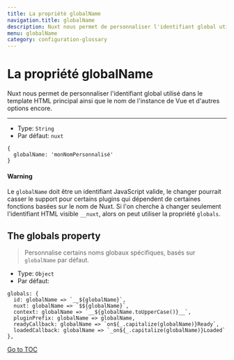 ```yaml
---
title: La propriété globalName
navigation.title: globalName
description: Nuxt nous permet de personnaliser l'identifiant global utilisé dans le template HTML principal ainsi que le nom de l'instance de Vue et d'autres options encore.
menu: globalName
category: configuration-glossary
---
```


# La propriété globalName

Nuxt nous permet de personnaliser l'identifiant global utilisé dans le template HTML principal ainsi que le nom de l'instance de Vue et d'autres options encore.

---

- Type: `String`
- Par défaut: `nuxt`

```js{}[nuxt.config.js]
{
  globalName: 'monNomPersonnalisé'
}
```

#### Warning
Le `globalName` doit être un identifiant JavaScript valide, le changer pourrait casser le support pour certains plugins qui dépendent de certaines fonctions basées sur le nom de Nuxt. Si l'on cherche à changer seulement l'identifiant HTML visible `__nuxt`, alors on peut utiliser la propriété `globals`.


## The globals property

> Personnalise certains noms globaux spécifiques, basés sur `globalName` par défaut.

- Type: `Object`
- Par défaut:

```js{}[nuxt.config.js]
globals: {
  id: globalName => `__${globalName}`,
  nuxt: globalName => `$${globalName}`,
  context: globalName => `__${globalName.toUpperCase()}__`,
  pluginPrefix: globalName => globalName,
  readyCallback: globalName => `on${_.capitalize(globalName)}Ready`,
  loadedCallback: globalName => `_on${_.capitalize(globalName)}Loaded`
},
```
<span style='float: footnote;'><a href="../index.html#toc">Go to TOC</a></span>
